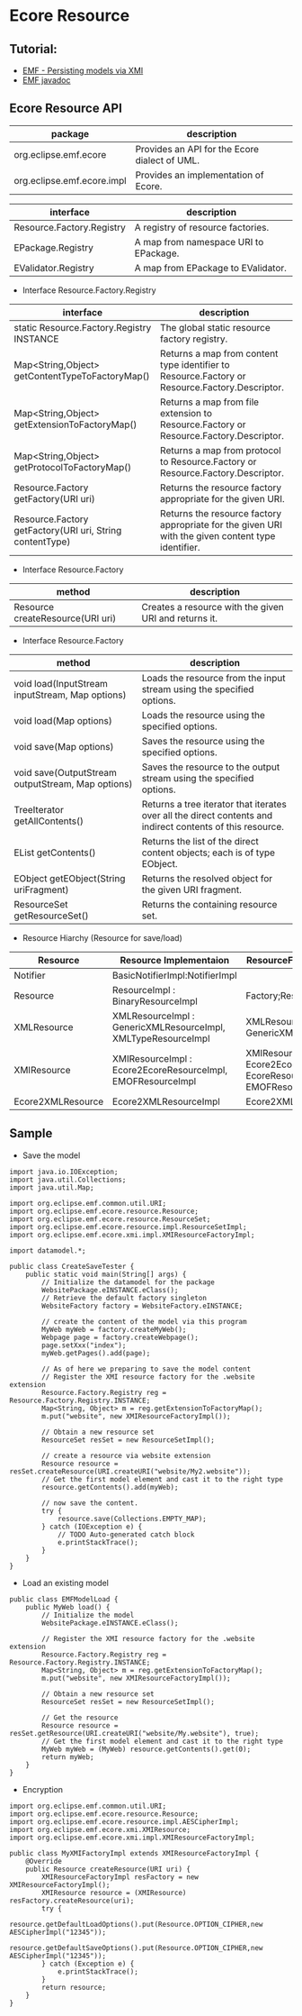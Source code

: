 # Ecore Resource

## Tutorial:
- [EMF - Persisting models via XMI](https://www.vogella.com/tutorials/EclipseEMFPersistence/article.html)
- [EMF javadoc](https://download.eclipse.org/modeling/emf/emf/javadoc/2.7.0/overview-summary.html)

## Ecore Resource API

| package | description |
|---------|-------------|
|org.eclipse.emf.ecore 	| Provides an API for the Ecore dialect of UML.|
|org.eclipse.emf.ecore.impl |	Provides an implementation of Ecore.|


| interface | description |
|-----------|-------------|
|Resource.Factory.Registry |	A registry of resource factories.|
|EPackage.Registry |	A map from namespace URI to EPackage.|
|EValidator.Registry |	A map from EPackage to EValidator.|

- Interface Resource.Factory.Registry

| interface | description |
|-----------|-------------|
| static Resource.Factory.Registry 	INSTANCE | The global static resource factory registry. |
|Map<String,Object> 	getContentTypeToFactoryMap() |   Returns a map from content type identifier to Resource.Factory or Resource.Factory.Descriptor.|
|Map<String,Object> 	getExtensionToFactoryMap() |     Returns a map from file extension to Resource.Factory or Resource.Factory.Descriptor.|
|Map<String,Object> 	getProtocolToFactoryMap()| Returns a map from protocol to Resource.Factory or Resource.Factory.Descriptor.|
|Resource.Factory 	getFactory(URI uri) |      Returns the resource factory appropriate for the given URI.|
|Resource.Factory 	getFactory(URI uri, String contentType) |    Returns the resource factory appropriate for the given URI with the given content type identifier.|

- Interface Resource.Factory

| method    | description |
|-----------|-------------|
|  Resource 	createResource(URI uri) |  Creates a resource with the given URI and returns it. |

- Interface Resource.Factory

| method    | description |
|-----------|-------------|
| void 	load(InputStream inputStream, Map<?,?> options) | Loads the resource from the input stream using the specified options.|
| void 	load(Map options)| Loads the resource using the specified options.|
| void 	save(Map options) | Saves the resource using the specified options.|
| void 	save(OutputStream outputStream, Map options)|Saves the resource to the output stream using the specified options.|
| TreeIterator<EObject>	getAllContents() | Returns a tree iterator that iterates over all the direct contents and indirect contents of this resource.|
| EList<EObject> 	getContents() |  Returns the list of the direct content objects; each is of type EObject.|
| EObject	getEObject(String uriFragment) |    Returns the resolved object for the given URI fragment.|
| ResourceSet 	getResourceSet()|  Returns the containing resource set.|
  
          


- Resource Hiarchy (Resource for save/load)
  
| Resource  | Resource Implementaion | ResourceFactory Implementation|
|-----------|------------------------|-------------------------------|
|Notifier   |BasicNotifierImpl:NotifierImpl |
|Resource   |ResourceImpl : BinaryResourceImpl| Factory;ResourceFactoryImpl |
|XMLResource |XMLResourceImpl : GenericXMLResourceImpl, XMLTypeResourceImpl|XMLResourceFactoryImpl; GenericXMLResourceFactoryImpl|
|XMIResource |XMIResourceImpl : Ecore2EcoreResourceImpl, EMOFResourceImpl|XMIResourceFactoryImpl : Ecore2EcoreResourceFactoryImpl, EcoreResourceFactoryImpl, EMOFResourceFactoryImpl|
|Ecore2XMLResource| Ecore2XMLResourceImpl|Ecore2XMLResourceFactoryImpl|
  

## Sample
- Save the model
```
import java.io.IOException;
import java.util.Collections;
import java.util.Map;

import org.eclipse.emf.common.util.URI;
import org.eclipse.emf.ecore.resource.Resource;
import org.eclipse.emf.ecore.resource.ResourceSet;
import org.eclipse.emf.ecore.resource.impl.ResourceSetImpl;
import org.eclipse.emf.ecore.xmi.impl.XMIResourceFactoryImpl;

import datamodel.*;

public class CreateSaveTester {
    public static void main(String[] args) {
        // Initialize the datamodel for the package
        WebsitePackage.eINSTANCE.eClass();
        // Retrieve the default factory singleton
        WebsiteFactory factory = WebsiteFactory.eINSTANCE;

        // create the content of the model via this program
        MyWeb myWeb = factory.createMyWeb();
        Webpage page = factory.createWebpage();
        page.setXxx("index");
        myWeb.getPages().add(page);

        // As of here we preparing to save the model content
        // Register the XMI resource factory for the .website extension
        Resource.Factory.Registry reg = Resource.Factory.Registry.INSTANCE;
        Map<String, Object> m = reg.getExtensionToFactoryMap();
        m.put("website", new XMIResourceFactoryImpl());

        // Obtain a new resource set
        ResourceSet resSet = new ResourceSetImpl();

        // create a resource via website extension
        Resource resource = resSet.createResource(URI.createURI("website/My2.website"));
        // Get the first model element and cast it to the right type
        resource.getContents().add(myWeb);

        // now save the content.
        try {
            resource.save(Collections.EMPTY_MAP);
        } catch (IOException e) {
            // TODO Auto-generated catch block
            e.printStackTrace();
        }
    }
}
```
- Load an existing model
```
public class EMFModelLoad {
    public MyWeb load() {
        // Initialize the model
        WebsitePackage.eINSTANCE.eClass();

        // Register the XMI resource factory for the .website extension
        Resource.Factory.Registry reg = Resource.Factory.Registry.INSTANCE;
        Map<String, Object> m = reg.getExtensionToFactoryMap();
        m.put("website", new XMIResourceFactoryImpl());

        // Obtain a new resource set
        ResourceSet resSet = new ResourceSetImpl();

        // Get the resource
        Resource resource = resSet.getResource(URI.createURI("website/My.website"), true);
        // Get the first model element and cast it to the right type
        MyWeb myWeb = (MyWeb) resource.getContents().get(0);
        return myWeb;
    }
}
```
- Encryption
```
import org.eclipse.emf.common.util.URI;
import org.eclipse.emf.ecore.resource.Resource;
import org.eclipse.emf.ecore.resource.impl.AESCipherImpl;
import org.eclipse.emf.ecore.xmi.XMIResource;
import org.eclipse.emf.ecore.xmi.impl.XMIResourceFactoryImpl;

public class MyXMIFactoryImpl extends XMIResourceFactoryImpl {
    @Override
    public Resource createResource(URI uri) {
        XMIResourceFactoryImpl resFactory = new XMIResourceFactoryImpl();
        XMIResource resource = (XMIResource) resFactory.createResource(uri);
        try {
            resource.getDefaultLoadOptions().put(Resource.OPTION_CIPHER,new AESCipherImpl("12345"));
            resource.getDefaultSaveOptions().put(Resource.OPTION_CIPHER,new AESCipherImpl("12345"));
        } catch (Exception e) {
            e.printStackTrace();
        }
        return resource;
    }
}
```
